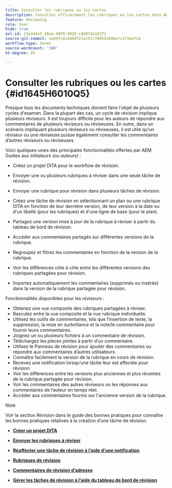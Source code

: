 ```yaml
---
title: Consulter les rubriques ou les cartes
description: Consultez efficacement les rubriques ou les cartes dans AEM Guides pour une évaluation du contenu fluide. connaître les fonctionnalités destinées aux auteurs et aux réviseurs dans AEM Guides ;
feature: Reviewing
role: User
hide: true
exl-id: 21e444e5-28ae-49f0-9010-c8687da16371
source-git-commit: ea597cd14469f21e197c700542b9be7c373aef14
workflow-type: tm+mt
source-wordcount: '380'
ht-degree: 0%

---
```


# Consulter les rubriques ou les cartes {#id1645H6010Q5}

Presque tous les documents techniques doivent faire l&#39;objet de plusieurs cycles d&#39;examen. Dans la plupart des cas, un cycle de révision implique plusieurs réviseurs. Il est toujours difficile pour les auteurs de répondre aux commentaires de plusieurs réviseurs ou réviseuses. En outre, dans un scénario impliquant plusieurs réviseurs ou réviseuses, il est utile qu’un réviseur ou une réviseuse puisse également consulter les commentaires d’autres réviseurs ou réviseuses.

Voici quelques-unes des principales fonctionnalités offertes par AEM Guides aux *initiateurs \(ou auteurs\)* :

- Créez un projet DITA pour le workflow de révision.
- Envoyer une ou plusieurs rubriques à réviser dans une seule tâche de révision.

- Envoyer une rubrique pour révision dans plusieurs tâches de révision.

- Créez une tâche de révision en sélectionnant un plan ou une rubrique DITA en fonction de leur dernière version, de leur version à la date ou d&#39;un libellé \(pour les rubriques\) et d&#39;une ligne de base \(pour le plan\).

- Partagez une version mise à jour de la rubrique à réviser à partir du tableau de bord de révision.

- Accéder aux commentaires partagés sur différentes versions de la rubrique.

- Regroupez et filtrez les commentaires en fonction de la version de la rubrique.

- Voir les différences côte à côte entre les différentes versions des rubriques partagées pour révision.

- Importez automatiquement les commentaires \(supprimés ou insérés\) dans la version de la rubrique partagée pour révision.


Fonctionnalités disponibles pour les *réviseurs* :

- Obtenez une vue composite des rubriques partagées à réviser.
- Basculez entre la vue composite et la vue rubrique individuelle.
- Utilisez les outils de commentaires, tels que l’insertion de texte, la suppression, la mise en surbrillance et la note/le commentaire pour fournir leurs commentaires.
- Joignez un ou plusieurs fichiers à un commentaire de révision.
- Téléchargez les pièces jointes à partir d’un commentaire.
- Utilisez le Panneau de révision pour ajouter des commentaires ou répondre aux commentaires d’autres utilisateurs.
- Connaître facilement la version de la rubrique en cours de révision.
- Recevez une notification lorsqu’une tâche leur est affectée pour révision.
- Voir les différences entre les versions plus anciennes et plus récentes de la rubrique partagée pour révision.
- Voir les commentaires des autres réviseurs ou les réponses aux commentaires de l’auteur en temps réel.
- Accéder aux commentaires fournis sur l&#39;ancienne version de la rubrique.

>[!NOTE]
>
> Voir la section *Révision* dans le guide des bonnes pratiques pour connaître les bonnes pratiques relatives à la création d’une tâche de révision.

- **[Créer un projet DITA](authoring-create-dita-project.md)**

- **[Envoyer les rubriques à réviser](review-send-topics-for-review.md)**

- **[Réaffecter une tâche de révision à l’aide d’une notification](reassign-review-using-notification.md)**

- **[Rubriques de révision](review-topics.md)**

- **[Commentaires de révision d’adresse](review-address-review-comments.md)**

- **[Gérer les tâches de révision à l’aide du tableau de bord de révision](review-manage-tasks-review-dashboard.md)**
